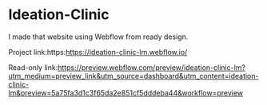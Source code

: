 # Ideation-Clinic

I made that website using Webflow from ready design.

Project link:https:https://ideation-clinic-lm.webflow.io/

Read-only link:https://preview.webflow.com/preview/ideation-clinic-lm?utm_medium=preview_link&utm_source=dashboard&utm_content=ideation-clinic-lm&preview=5a75fa3d1c3f65da2e851cf5dddeba44&workflow=preview
